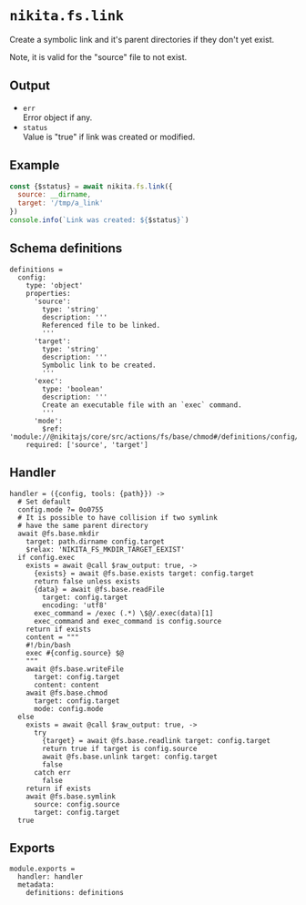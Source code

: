 
# `nikita.fs.link`

Create a symbolic link and it's parent directories if they don't yet
exist.

Note, it is valid for the "source" file to not exist.

## Output

* `err`   
  Error object if any.   
* `status`   
  Value is "true" if link was created or modified.   

## Example

```js
const {$status} = await nikita.fs.link({
  source: __dirname,
  target: '/tmp/a_link'
})
console.info(`Link was created: ${$status}`)
```

## Schema definitions

    definitions =
      config:
        type: 'object'
        properties:
          'source':
            type: 'string'
            description: '''
            Referenced file to be linked.
            '''
          'target':
            type: 'string'
            description: '''
            Symbolic link to be created.
            '''
          'exec':
            type: 'boolean'
            description: '''
            Create an executable file with an `exec` command.
            '''
          'mode':
            $ref: 'module://@nikitajs/core/src/actions/fs/base/chmod#/definitions/config/properties/mode'
        required: ['source', 'target']

## Handler

    handler = ({config, tools: {path}}) ->
      # Set default
      config.mode ?= 0o0755
      # It is possible to have collision if two symlink
      # have the same parent directory
      await @fs.base.mkdir
        target: path.dirname config.target
        $relax: 'NIKITA_FS_MKDIR_TARGET_EEXIST'
      if config.exec
        exists = await @call $raw_output: true, ->
          {exists} = await @fs.base.exists target: config.target
          return false unless exists
          {data} = await @fs.base.readFile
            target: config.target
            encoding: 'utf8'
          exec_command = /exec (.*) \$@/.exec(data)[1]
          exec_command and exec_command is config.source
        return if exists
        content = """
        #!/bin/bash
        exec #{config.source} $@
        """
        await @fs.base.writeFile
          target: config.target
          content: content
        await @fs.base.chmod
          target: config.target
          mode: config.mode
      else
        exists = await @call $raw_output: true, ->
          try
            {target} = await @fs.base.readlink target: config.target
            return true if target is config.source
            await @fs.base.unlink target: config.target
            false
          catch err
            false
        return if exists
        await @fs.base.symlink
          source: config.source
          target: config.target
      true

## Exports

    module.exports =
      handler: handler
      metadata:
        definitions: definitions
